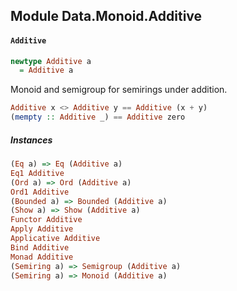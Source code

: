 ## Module Data.Monoid.Additive

#### `Additive`

``` purescript
newtype Additive a
  = Additive a
```

Monoid and semigroup for semirings under addition.

``` purescript
Additive x <> Additive y == Additive (x + y)
(mempty :: Additive _) == Additive zero
```

##### Instances
``` purescript
(Eq a) => Eq (Additive a)
Eq1 Additive
(Ord a) => Ord (Additive a)
Ord1 Additive
(Bounded a) => Bounded (Additive a)
(Show a) => Show (Additive a)
Functor Additive
Apply Additive
Applicative Additive
Bind Additive
Monad Additive
(Semiring a) => Semigroup (Additive a)
(Semiring a) => Monoid (Additive a)
```



